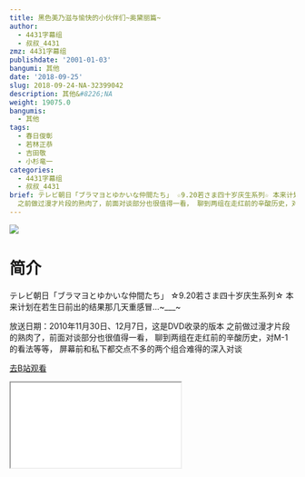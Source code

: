 ```yaml
---
title: 黑色美乃滋与愉快的小伙伴们~奥黛丽篇~
author:
  - 4431字幕组
  - 叔叔_4431
zmz: 4431字幕组
publishdate: '2001-01-03'
bangumi: 其他
date: '2018-09-25'
slug: 2018-09-24-NA-32399042
description: 其他&#8226;NA
weight: 19075.0
bangumis:
  - 其他
tags:
  - 春日俊彰
  - 若林正恭
  - 吉田敬
  - 小杉竜一
categories:
  - 4431字幕组
  - 叔叔_4431
brief: テレビ朝日「ブラマヨとゆかいな仲間たち」 ☆9.20若さま四十岁庆生系列☆ 本来计划在若生日前出的结果那几天重感冒...~___~ 放送日期：2010年11月30日、12月7日，这是DVD收录的版本
  之前做过漫才片段的熟肉了，前面对谈部分也很值得一看， 聊到两组在走红前的辛酸历史，对M-1的看法等等， 屏幕前和私下都交点不多的两个组合难得的深入对谈
---
```

![](https://i.imgur.com/ak0IZNq.jpg)
# 简介  
テレビ朝日「ブラマヨとゆかいな仲間たち」
☆9.20若さま四十岁庆生系列☆
本来计划在若生日前出的结果那几天重感冒...~___~

放送日期：2010年11月30日、12月7日，这是DVD收录的版本
之前做过漫才片段的熟肉了，前面对谈部分也很值得一看，
聊到两组在走红前的辛酸历史，对M-1的看法等等，
屏幕前和私下都交点不多的两个组合难得的深入对谈  

[去B站观看](https://www.bilibili.com/video/av32399042/)
<div class ="resp-container"><iframe class="testiframe" src="//player.bilibili.com/player.html?aid=32399042"", scrolling="no", allowfullscreen="true" > </iframe></div> 
